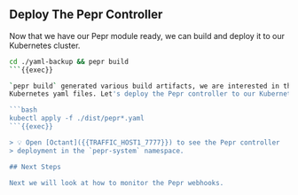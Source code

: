 ## Deploy The Pepr Controller

Now that we have our Pepr module ready, we can build and deploy it to our
Kubernetes cluster.

```bash
cd ./yaml-backup && pepr build
```{{exec}}

`pepr build` generated various build artifacts, we are interested in the
Kubernetes yaml files. Let's deploy the Pepr controller to our Kubernetes.

```bash
kubectl apply -f ./dist/pepr*.yaml
```{{exec}}

> 💡 Open [Octant]({{TRAFFIC_HOST1_7777}}) to see the Pepr controller
> deployment in the `pepr-system` namespace.

## Next Steps

Next we will look at how to monitor the Pepr webhooks.

